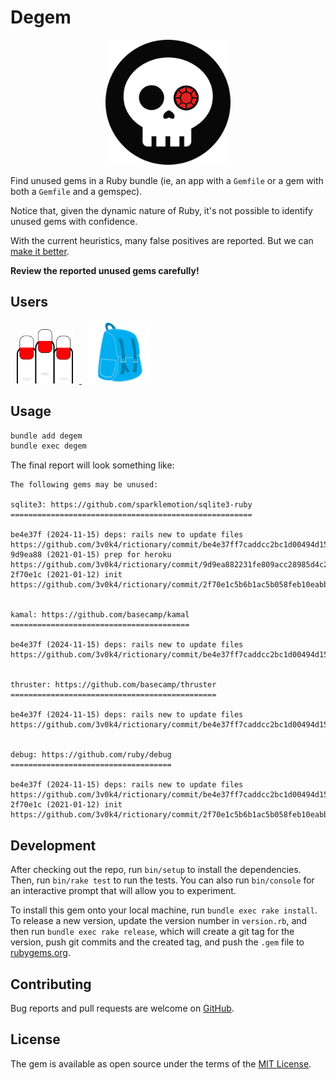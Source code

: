 # Degem

<div align="center">
  <img width="200" width="200" src=".github/images/degem.svg" />
</div>

<p></p>

Find unused gems in a Ruby bundle (ie, an app with a `Gemfile` or a gem with both a `Gemfile` and a gemspec).

Notice that, given the dynamic nature of Ruby, it's not possible to identify unused gems with confidence.

With the current heuristics, many false positives are reported. But we can [make it better](https://github.com/3v0k4/degem/issues).

**Review the reported unused gems carefully!**

## Users

<p>
  <a href="https://rictionary.odone.me">
    <img width="90" width="90" hspace="10" src=".github/images/rictionary.svg" />
  </a>

  <a href="https://knapsackpro.com">
    <img width="100" width="100" hspace="10" src=".github/images/knapsackpro.png" />
  </a>
</p>

## Usage

```bash
bundle add degem
bundle exec degem
```

The final report will look something like:

```
The following gems may be unused:

sqlite3: https://github.com/sparklemotion/sqlite3-ruby
======================================================

be4e37f (2024-11-15) deps: rails new to update files
https://github.com/3v0k4/rictionary/commit/be4e37ff7caddcc2bc1d00494d155371e2b1a7e4
9d9ea88 (2021-01-15) prep for heroku
https://github.com/3v0k4/rictionary/commit/9d9ea882231fe809acc28985d4c280d22c31469b
2f70e1c (2021-01-12) init
https://github.com/3v0k4/rictionary/commit/2f70e1c5b6b1ac5b058feb10eabbc6bf76cfb332


kamal: https://github.com/basecamp/kamal
========================================

be4e37f (2024-11-15) deps: rails new to update files
https://github.com/3v0k4/rictionary/commit/be4e37ff7caddcc2bc1d00494d155371e2b1a7e4


thruster: https://github.com/basecamp/thruster
==============================================

be4e37f (2024-11-15) deps: rails new to update files
https://github.com/3v0k4/rictionary/commit/be4e37ff7caddcc2bc1d00494d155371e2b1a7e4


debug: https://github.com/ruby/debug
====================================

be4e37f (2024-11-15) deps: rails new to update files
https://github.com/3v0k4/rictionary/commit/be4e37ff7caddcc2bc1d00494d155371e2b1a7e4
2f70e1c (2021-01-12) init
https://github.com/3v0k4/rictionary/commit/2f70e1c5b6b1ac5b058feb10eabbc6bf76cfb332
```

## Development

After checking out the repo, run `bin/setup` to install the dependencies. Then, run `bin/rake test` to run the tests. You can also run `bin/console` for an interactive prompt that will allow you to experiment.

To install this gem onto your local machine, run `bundle exec rake install`. To release a new version, update the version number in `version.rb`, and then run `bundle exec rake release`, which will create a git tag for the version, push git commits and the created tag, and push the `.gem` file to [rubygems.org](https://rubygems.org).

## Contributing

Bug reports and pull requests are welcome on [GitHub](https://github.com/3v0k4/degem).

## License

The gem is available as open source under the terms of the [MIT License](https://opensource.org/licenses/MIT).
